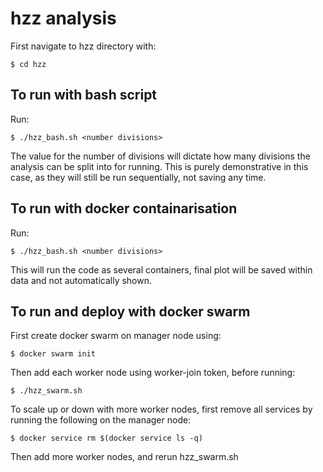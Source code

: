 # hzz analysis

First navigate to hzz directory with:
```
$ cd hzz
```

## To run with bash script

Run:
```
$ ./hzz_bash.sh <number divisions>
```
The value for the number of divisions will dictate how many divisions the analysis can be split into for running. This is purely demonstrative in this case, as they will still be run sequentially, not saving any time.

## To run with docker containarisation

Run:
```
$ ./hzz_bash.sh <number divisions>
```
This will run the code as several containers, final plot will be saved within data and not automatically shown.

## To run and deploy with docker swarm

First create docker swarm on manager node using:
```
$ docker swarm init
```
Then add each worker node using worker-join token, before running:
```
$ ./hzz_swarm.sh
```
To scale up or down with more worker nodes, first remove all services by running the following on the manager node:
```
$ docker service rm $(docker service ls -q)
```
Then add more worker nodes, and rerun hzz_swarm.sh



